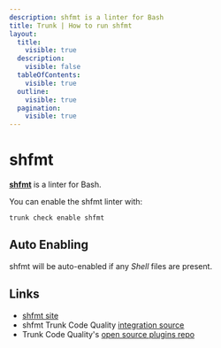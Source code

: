 ```yaml
---
description: shfmt is a linter for Bash
title: Trunk | How to run shfmt
layout:
  title:
    visible: true
  description:
    visible: false
  tableOfContents:
    visible: true
  outline:
    visible: true
  pagination:
    visible: true
---
```


# shfmt

[**shfmt**](https://github.com/mvdan/sh#readme) is a linter for Bash.

You can enable the shfmt linter with:

```shell
trunk check enable shfmt
```

## Auto Enabling

shfmt will be auto-enabled if any *Shell* files are present.





## Links

- [shfmt site](https://github.com/mvdan/sh#readme)
- shfmt Trunk Code Quality [integration source](https://github.com/trunk-io/plugins/tree/main/linters/shfmt)
- Trunk Code Quality's [open source plugins repo](https://github.com/trunk-io/plugins/tree/main)
